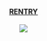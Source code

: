 <p align="center">
  <b><a href="https://rentry.co/hemophilic">RENTRY</a></b>
  <br><br>
  <img src="https://komarev.com/ghpvc/?username=prettynoose&color=000000&label=gangstalkers">
</p>
